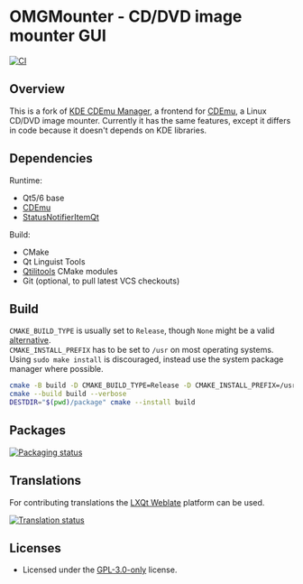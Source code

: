 # OMGMounter - CD/DVD image mounter GUI

[![CI]](https://github.com/qtilities/omgmounter/actions/workflows/build.yml)

## Overview

This is a fork of [KDE CDEmu Manager], a frontend for [CDEmu], a Linux CD/DVD image mounter.
Currently it has the same features, except it differs in code because it doesn't depends on KDE libraries.

## Dependencies

Runtime:

- Qt5/6 base
- [CDEmu]
- [StatusNotifierItemQt]

Build:

- CMake
- Qt Linguist Tools
- [Qtilitools] CMake modules
- Git (optional, to pull latest VCS checkouts)

## Build

`CMAKE_BUILD_TYPE` is usually set to `Release`, though `None` might be a valid [alternative].<br>
`CMAKE_INSTALL_PREFIX` has to be set to `/usr` on most operating systems.<br>
Using `sudo make install` is discouraged, instead use the system package manager where possible.

```bash
cmake -B build -D CMAKE_BUILD_TYPE=Release -D CMAKE_INSTALL_PREFIX=/usr -W no-dev
cmake --build build --verbose
DESTDIR="$(pwd)/package" cmake --install build
```

## Packages

[![Packaging status]](https://repology.org/project/omgmounter/versions)

## Translations

For contributing translations the [LXQt Weblate] platform can be used.

[![Translation status]](https://translate.lxqt-project.org/widgets/qtilities/)

## Licenses

- Licensed under the [GPL-3.0-only] license.


[alternative]:          https://wiki.archlinux.org/title/CMake_package_guidelines#Fixing_the_automatic_optimization_flag_override
[CDEmu]:                https://cdemu.sourceforge.net/
[CI]:                   https://github.com/qtilities/omgmounter/actions/workflows/build.yml/badge.svg
[GPL-3.0-only]:         COPYING
[KDE CDEmu Manager]:    https://sourceforge.net/projects/kde-cdemu-manager/
[LXQt Weblate]:         https://translate.lxqt-project.org/projects/qtilities/omgmounter/
[Packaging status]:     https://repology.org/badge/vertical-allrepos/omgmounter.svg
[Qtilitools]:           https://github.com/qtilities/qtilitools/
[StatusNotifierItemQt]: https://github.com/qtilities/libstatusnotifieritem-qt/
[Translation status]:   https://translate.lxqt-project.org/widgets/qtilities/-/omgmounter/multi-auto.svg
